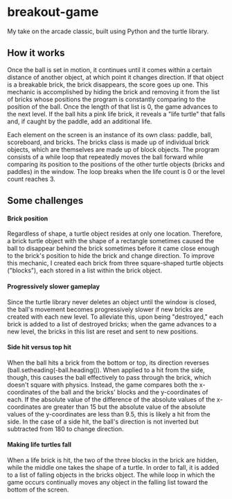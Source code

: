 # breakout-game
My take on the arcade classic, built using Python and the turtle library.

<h2>How it works</h2>
<p>Once the ball is set in motion, it continues until it comes within a certain distance of another object, at which point it changes direction. If that object is a breakable brick, the brick disappears, the score goes up one. This mechanic is accomplished by hiding the brick and removing it from the list of bricks whose positions the program is constantly comparing to the position of the ball. Once the length of that list is 0, the game advances to the next level. If the ball hits a pink life brick, it reveals a "life turtle" that falls and, if caught by the paddle, add an additional life.</p>
<p>Each element on the screen is an instance of its own class: paddle, ball, scoreboard, and bricks. The bricks class is made up of individual brick objects, which are themselves are made up of block objects. The program consists of a while loop that repeatedly moves the ball forward while comparing its position to the positions of the other turtle objects (bricks and paddles) in the window. The loop breaks when the life count is 0 or the level count reaches 3.</p>
<h2>Some challenges</h2>
<h4>Brick position</h4>
<p>Regardless of shape, a turtle object resides at only one location. Therefore, a brick turtle object with the shape of a rectangle sometimes caused the ball to disappear behind the brick sometimes before it came close enough to the brick's position to hide the brick and change direction. To improve this mechanic, I created each brick from three square-shaped turtle objects ("blocks"), each stored in a list within the brick object.</p>
<h4>Progressively slower gameplay</h4>
<p>Since the turtle library never deletes an object until the window is closed, the ball's movement becomes progressively slower if new bricks are created with each new level. To alleviate this, upon being "destroyed," each brick is added to a list of destroyed bricks; when the game advances to a new level, the bricks in this list are reset and sent to new positions.</p>
<h4>Side hit versus top hit</h4>
<p>When the ball hits a brick from the bottom or top, its direction reverses (ball.setheading(-ball.heading()). When applied to a hit from the side, though, this causes the ball effectively to pass through the brick, which doesn't square with physics. Instead, the game compares both the x-coordinates of the ball and the bricks' blocks and the y-coordinates of each. If the absolute value of the difference of the absolute values of the x-coordinates are greater than 15 but the absolute value of the absolute values of the y-coordinates are less than 9.5, this is likely a hit from the side. In the case of a side hit, the ball's direction is not inverted but subtracted from 180 to change direction.</p>
<h4>Making life turtles fall</h4>
<p>When a life brick is hit, the two of the three blocks in the brick are hidden, while the middle one takes the shape of a turtle. In order to fall, it is added to a list of falling objects in the bricks object. The while loop in which the game occurs continually moves any object in the falling list toward the bottom of the screen.</p>
